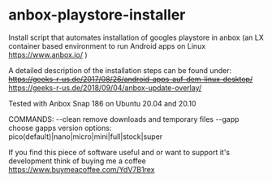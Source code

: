 # anbox-playstore-installer
Install script that automates installation of googles playstore in anbox (an LX container based environment to run Android apps on Linux https://www.anbox.io/ )

A detailed description of the installation steps can be found under: 
~~https://geeks-r-us.de/2017/08/26/android-apps-auf-dem-linux-desktop/~~
https://geeks-r-us.de/2018/09/04/anbox-update-overlay/

Tested with Anbox Snap 186 on Ubuntu 20.04 and 20.10

COMMANDS:
 --clean    remove downloads and temporary files
 --gapp     choose gapps version options:  pico(default)|nano|micro|mini|full|stock|super


If you find this piece of software useful and or want to support it's development think of buying me a coffee https://www.buymeacoffee.com/YdV7B1rex
